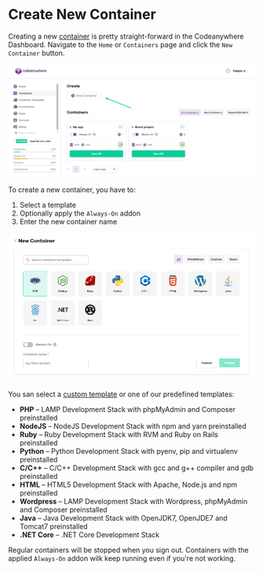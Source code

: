 # Create New Container

Creating a new [container](/general/getting-started/faq#what-is-a-container) is pretty straight-forward in the Codeanywhere Dashboard. Navigate to the <code>Home</code> or <code>Containers</code> page and click the <code>New Container</code> button.

<p><img src="/images/dashboard/containers/create-container-1.png" alt="Create new container" class="width-90"/></p>

To create a new container, you have to:

1.  Select a template
2.  Optionally apply the <code>Always-On</code> addon
3.  Enter the new container name

<p><img src="/images/dashboard/containers/create-container-2.png" alt="Create container modal" class="width-90"/></p>

You san select a [custom template](/dashboard/custom-templates/create-new-template) or one of our predefined templates:

- **PHP** – LAMP Development Stack with phpMyAdmin and Composer preinstalled
- **NodeJS** – NodeJS Development Stack with npm and yarn preinstalled
- **Ruby** – Ruby Development Stack with RVM and Ruby on Rails preinstalled
- **Python** – Python Development Stack with pyenv, pip and virtualenv preinstalled
- **C/C++** – C/C++ Development Stack with gcc and g++ compiler and gdb preinstalled
- **HTML** – HTML5 Development Stack with Apache, Node.js and npm preinstalled
- **Wordpress** – LAMP Development Stack with Wordpress, phpMyAdmin and Composer preinstalled
- **Java** – Java Development Stack with OpenJDK7, OpenJDE7 and Tomcat7 preinstalled
- **.NET Core** – .NET Core Development Stack

Regular containers will be stopped when you sign out. Containers with the applied <code>Always-On</code> addon wilk keep running even if you're not working.
